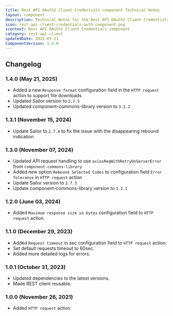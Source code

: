 ```yaml
---
title: Rest API OAuth2 Client Credentials component Technical Notes
layout: component
description: Technical Notes for the Rest API OAuth2 Client Credentials component
icon: rest-api-client-credentials-auth-component.png
icontext: Rest API OAuth2 Client Credentials component
category: rest-api-client
updatedDate: 2025-05-21
ComponentVersion: 1.4.0
---
```


## Changelog

### 1.4.0 (May 21, 2025)

* Added a new `Response format` configuration field in the `HTTP request` action to support file downloads
* Updated Sailor version to `2.7.5`
* Updated component-commons-library version to `3.2.2`

### 1.3.1 (November 15, 2024)

* Update Sailor to `2.7.4` to fix the issue with the disappearing rebound indication

### 1.3.0 (November 07, 2024)

* Updated API request handling to use `axiosReqWithRetryOnServerError` from `component-commons-library`
* Added new option `Rebound Selected Codes` to configuration field `Error Tolerance` in `HTTP request` action
* Update Sailor version to `2.7.3`
* Update component-commons-library version to `3.2.1`

### 1.2.0 (June 03, 2024)

* Added `Maximum response size in bytes` configuration field to `HTTP request` action.

### 1.1.0 (December 29, 2023)

* Added `Request timeout` in sec configuration field to `HTTP request` action.
* Set default requests timeout to 60sec.
* Added more detailed logs for errors.

### 1.0.1 (October 31, 2023)

* Updated dependencies to the latest versions.
* Made REST client reusable.

### 1.0.0 (November 26, 2021)

* Added `HTTP request` action.
